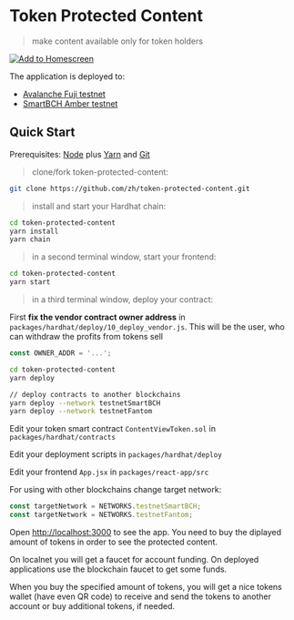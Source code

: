 # Token Protected Content

> make content available only for token holders

[![Add to Homescreen](https://img.shields.io/badge/Skynet-Add%20To%20Homescreen-00c65e?logo=skynet&labelColor=0d0d0d)](https://homescreen.hns.siasky.net/#/skylink/AQB_z2Ur8ml3DcCYhrB_7s8LnOUAcaRD0PRZjLyoeON1qg)

The application is deployed to:

- [Avalanche Fuji testnet](https://fuji-content.surge.sh/)
- [SmartBCH Amber testnet](https://token-protect.surge.sh/)

## Quick Start

Prerequisites: [Node](https://nodejs.org/en/download/) plus [Yarn](https://classic.yarnpkg.com/en/docs/install/) and [Git](https://git-scm.com/downloads)

> clone/fork token-protected-content:

```bash
git clone https://github.com/zh/token-protected-content.git
```

> install and start your Hardhat chain:

```bash
cd token-protected-content
yarn install
yarn chain
```

> in a second terminal window, start your frontend:

```bash
cd token-protected-content
yarn start
```

> in a third terminal window, deploy your contract:

First **fix the vendor contract owner address** in `packages/hardhat/deploy/10_deploy_vendor.js`. This will be the user, who can withdraw the profits from tokens sell

```js
const OWNER_ADDR = '...';
```

```bash
cd token-protected-content
yarn deploy

// deploy contracts to another blockchains
yarn deploy --network testnetSmartBCH
yarn deploy --network testnetFantom
```

Edit your token smart contract `ContentViewToken.sol` in `packages/hardhat/contracts`

Edit your deployment scripts in `packages/hardhat/deploy`

Edit your frontend `App.jsx` in `packages/react-app/src`

For using with other blockchains change target network:

```js
const targetNetwork = NETWORKS.testnetSmartBCH;
const targetNetwork = NETWORKS.testnetFantom;
```

Open [http://localhost:3000](http://localhost:3000) to see the app. You need to buy the diplayed amount of tokens in order to see the protected content.

On localnet you will get a faucet for account funding. On deployed applications use the blockchain faucet to get some funds.

When you buy the specified amount of tokens, you will get a nice tokens wallet (have even QR code) to receive and send the tokens to another account or buy additional tokens, if needed.
